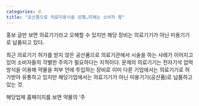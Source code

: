 ```yaml
---
categories: d
title: "공산품으로 의료미용시술 성행…피해는 소비자 몫"
---
```

홍보 글만 보면 의료기기라고 오해할 수 있지만 해당 장비는 의료기기가 아닌 미용기기로 납품되고 있다.



최근 의료기기 허가를 받지 않은 공산품으로 의료기관에서 시술을 하는 사례가 이어지고 있어 소비자들의 각별한 주의가 필요하다는 지적이다. 문제의 의료기기는 전자기석 압력방식을&nbsp;이용해 약물을 피부 안에 투입하는 장비로&nbsp;이미 다른 기업에서는 의료기기로 허가받아 유통하고 있지만 해당기업에서는 의료기기가 아닌 미용기기(공산품)로 납품하고 있는 것.&nbsp;&nbsp;

해당업체 홈페이지를 보면 약물의 &lsquo;주